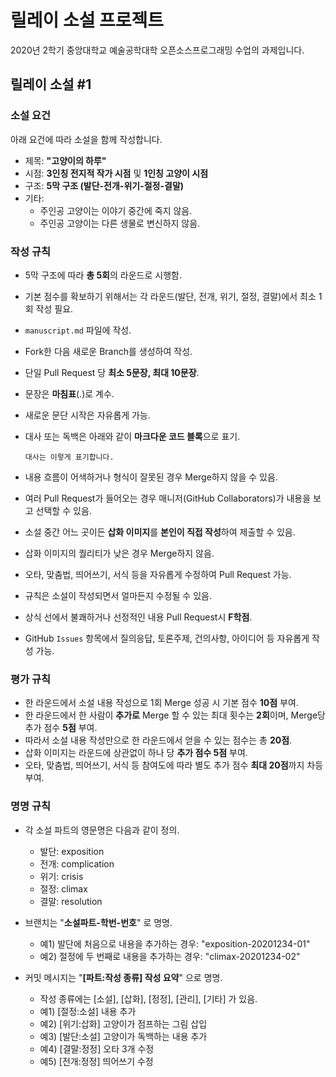 # 릴레이 소설 프로젝트

2020년 2학기 중앙대학교 예술공학대학 오픈소스프로그래밍 수업의 과제입니다.

## 릴레이 소설 #1

### 소설 요건
아래 요건에 따라 소설을 함께 작성합니다.

- 제목: **"고양이의 하루"**
- 시점: **3인칭 전지적 작가 시점** 및 **1인칭 고양이 시점**
- 구조: **5막 구조 (발단-전개-위기-절정-결말)**
- 기타:
    * 주인공 고양이는 이야기 중간에 죽지 않음.
    * 주인공 고양이는 다른 생물로 변신하지 않음.

### 작성 규칙
- 5막 구조에 따라 **총 5회**의 라운드로 시행함.
- 기본 점수를 확보하기 위해서는 각 라운드(발단, 전개, 위기, 절정, 결말)에서 최소 1회 작성 필요.
- `manuscript.md` 파일에 작성.
- Fork한 다음 새로운 Branch를 생성하여 작성.
- 단일 Pull Request 당 **최소 5문장, 최대 10문장**.
- 문장은 **마침표**(.)로 계수.
- 새로운 문단 시작은 자유롭게 가능.
- 대사 또는 독백은 아래와 같이 **마크다운 코드 블록**으로 표기.

    ```
    대사는 이렇게 표기합니다.
    ```

- 내용 흐름이 어색하거나 형식이 잘못된 경우 Merge하지 않을 수 있음.
- 여러 Pull Request가 들어오는 경우 매니저(GitHub Collaborators)가 내용을 보고 선택할 수 있음.
- 소설 중간 어느 곳이든 **삽화 이미지**를 **본인이 직접 작성**하여 제출할 수 있음.
- 삽화 이미지의 퀄리티가 낮은 경우 Merge하지 않음.
- 오타, 맞춤법, 띄어쓰기, 서식 등을 자유롭게 수정하여 Pull Request 가능.
- 규칙은 소설이 작성되면서 얼마든지 수정될 수 있음.
- 상식 선에서 불쾌하거나 선정적인 내용 Pull Request시 **F학점**.
- GitHub `Issues` 항목에서 질의응답, 토론주제, 건의사항, 아이디어 등 자유롭게 작성 가능.

### 평가 규칙
- 한 라운드에서 소설 내용 작성으로 1회 Merge 성공 시 기본 점수 **10점** 부여.
- 한 라운드에서 한 사람이 **추가로** Merge 할 수 있는 최대 횟수는 **2회**이며, Merge당 추가 점수 **5점** 부여.
- 따라서 소설 내용 작성만으로 한 라운드에서 얻을 수 있는 점수는 총 **20점**.
- 삽화 이미지는 라운드에 상관없이 하나 당 **추가 점수 5점** 부여.
- 오타, 맞춤법, 띄어쓰기, 서식 등 참여도에 따라 별도 추가 점수 **최대 20점**까지 차등 부여.

### 명명 규칙
- 각 소설 파트의 영문명은 다음과 같이 정의.
   * 발단: exposition
   * 전개: complication
   * 위기: crisis
   * 절정: climax
   * 결말: resolution
- 브랜치는 "**소설파트-학번-번호**" 로 명명.
   * 예1) 발단에 처음으로 내용을 추가하는 경우: "exposition-20201234-01"
   * 예2) 절정에 두 번째로 내용을 추가하는 경우: "climax-20201234-02"
   
- 커밋 메시지는 "**[파트:작성 종류] 작성 요약**" 으로 명명.
   * 작성 종류에는 [소설], [삽화], [정정], [관리], [기타] 가 있음.
   * 예1) [절정:소설] 내용 추가
   * 예2) [위기:삽화] 고양이가 점프하는 그림 삽입
   * 예3) [발단:소설] 고양이가 독백하는 내용 추가
   * 예4) [결말:정정] 오타 3개 수정
   * 예5) [전개:정정] 띄어쓰기 수정
